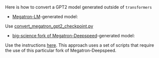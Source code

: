 Here is how to convert a GPT2 model generated outside of `transformers`

* [Megatron-LM](https://github.com/NVIDIA/Megatron-LM)-generated model:

Use [convert_megatron_gpt2_checkpoint.py](../megatron_gpt2/convert_megatron_gpt2_checkpoint.py)

* [big-science fork of Megatron-Deepspeed](https://github.com/bigscience-workshop/Megatron-DeepSpeed/)-generated model:

Use the instructions [here](https://github.com/bigscience-workshop/bigscience/tree/aa872e754106f6678e8a9dac8c6962404ba39a6d/train/tr1-13B-base#checkpoint-conversion-and-upload). This approach uses a set of scripts that require the use of this particular fork of Megatron-Deepspeed.
